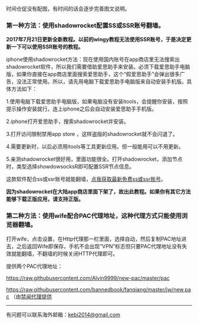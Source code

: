 时间仓促没有配图，有时间的话会逐步完善图文说明。

### 第一种方法：使用shadowrocket配置SS或SSR账号翻墙。

**2017年7月21日更新全新教程。以前的wingy教程无法使用SSR账号，于是决定更新一下可以使用SSR账号的教程。**

iphone使用shadowrocket方法：现在使用国内账号在app商店里无法搜索出shadowrocket软件，所以我们需要借助爱思助手来安装。必须下载爱思助手电脑版，如果你直接在app商店里面搜索爱思助手，这个“假爱思助手”会弹出很多广告，没法正常使用。所以，请先用电脑下载爱思助手电脑版来自动安装手机版。具体方法如下：


1.使用电脑下载爱思助手电脑版，如果电脑没有安装itools，会提醒你安装，按照提示操作安装就行。连上iphone之后会自动安装爱思助手手机版。

2.iphone打开爱思助手，搜索shadowrocket并安装。

3.打开访问限制禁用app store ，这样盗版的shadowrocket就不会闪退了。

4.需要更新时，以后必须用itools等工具更新应用。但一般能用可以不用更新。

5.亲测shadowrocket很好用，里面功能很全。打开shadowrocket，添加节点时，类型选择showdowsocksR即可配置SSR节点信息。

这款软件配合ss或ssr账号就能翻墙，[点我获取最新免费ss或ssr账号](https://github.com/Alvin9999/new-pac/wiki/ss%E5%85%8D%E8%B4%B9%E8%B4%A6%E5%8F%B7)。


**因为shadowrocket在大陆app商店里面下架了，故出此教程。如果你有其它方法能够下载正版应用，请支持正版。**

### 第二种方法：使用wife配合PAC代理地址，这种代理方式只能使用浏览器翻墙。

打开wife，点击设置，在Http代理那一栏里面，选择自动，然后复制PAC地址进去，之后返回Wife即保存，手机不会出现“VPN”标志但只要PAC代理地址没有失效就能翻墙，不翻墙的时候关闭HTTP代理即可。

提供两个PAC代理地址：

https://raw.githubusercontent.com/Alvin9999/new-pac/master/pac

https://raw.githubusercontent.com/bannedbook/fanqiang/master/jw/new.pac （由[禁闻代理提供](https://github.com/bannedbook/fanqiang/wiki/pacfq)


***


有问题可以联系海外邮箱：kebi2014@gmail.com

